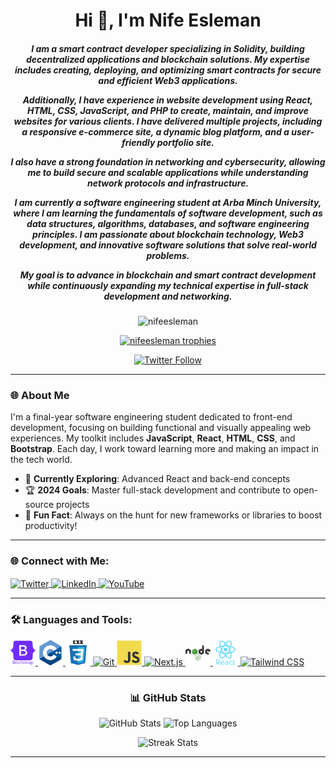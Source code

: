 <h1 align="center">Hi 👋, I'm Nife Esleman</h1>
<h5 align="center">I am a smart contract developer specializing in Solidity, building decentralized applications and blockchain solutions. My expertise includes creating, deploying, and optimizing smart contracts for secure and efficient Web3 applications.

Additionally, I have experience in website development using React, HTML, CSS, JavaScript, and PHP to create, maintain, and improve websites for various clients. I have delivered multiple projects, including a responsive e-commerce site, a dynamic blog platform, and a user-friendly portfolio site.

I also have a strong foundation in networking and cybersecurity, allowing me to build secure and scalable applications while understanding network protocols and infrastructure.

I am currently a software engineering student at Arba Minch University, where I am learning the fundamentals of software development, such as data structures, algorithms, databases, and software engineering principles. I am passionate about blockchain technology, Web3 development, and innovative software solutions that solve real-world problems.

My goal is to advance in blockchain and smart contract development while continuously expanding my technical expertise in full-stack development and networking.</h5>

<p align="center">
   <img src="https://komarev.com/ghpvc/?username=nifeesleman&label=Profile%20views&color=0e75b6&style=flat" alt="nifeesleman" />
</p>

<p align="center">
   <a href="https://github.com/ryo-ma/github-profile-trophy">
      <img src="https://github-profile-trophy.vercel.app/?username=nifeesleman&margin-w=15&margin-h=15&column=7&theme=dracula" alt="nifeesleman trophies" />
   </a>
</p>

<p align="center">
   <a href="https://twitter.com/nifeesleman" target="blank">
      <img src="https://img.shields.io/twitter/follow/nifeesleman?logo=twitter&style=for-the-badge" alt="Twitter Follow" />
   </a>
</p>

---

### 🌐 About Me
I'm a final-year software engineering student dedicated to front-end development, focusing on building functional and visually appealing web experiences. My toolkit includes **JavaScript**, **React**, **HTML**, **CSS**, and **Bootstrap**. Each day, I work toward learning more and making an impact in the tech world.

- 🌱 **Currently Exploring**: Advanced React and back-end concepts
- 🏆 **2024 Goals**: Master full-stack development and contribute to open-source projects
- 🎉 **Fun Fact**: Always on the hunt for new frameworks or libraries to boost productivity!

---

<h3 align="left">🌐 Connect with Me:</h3>
<p align="left">
   <a href="https://twitter.com/nifeesleman" target="blank">
      <img align="center" src="https://raw.githubusercontent.com/rahuldkjain/github-profile-readme-generator/master/src/images/icons/Social/twitter.svg" alt="Twitter" height="30" width="40" />
   </a>
   <a href="https://linkedin.com/in/nifeesleman" target="blank">
      <img align="center" src="https://raw.githubusercontent.com/rahuldkjain/github-profile-readme-generator/master/src/images/icons/Social/linked-in-alt.svg" alt="LinkedIn" height="30" width="40" />
   </a>
   <a href="https://www.youtube.com/c/real-software" target="blank">
      <img align="center" src="https://raw.githubusercontent.com/rahuldkjain/github-profile-readme-generator/master/src/images/icons/Social/youtube.svg" alt="YouTube" height="30" width="40" />
   </a>
</p>

---

<h3 align="left">🛠️ Languages and Tools:</h3>
<p align="left">
   <a href="https://getbootstrap.com" target="_blank" rel="noreferrer">
      <img src="https://raw.githubusercontent.com/devicons/devicon/master/icons/bootstrap/bootstrap-plain-wordmark.svg" alt="Bootstrap" width="40" height="40"/>
   </a>
   <a href="https://www.w3schools.com/cpp/" target="_blank" rel="noreferrer">
      <img src="https://raw.githubusercontent.com/devicons/devicon/master/icons/cplusplus/cplusplus-original.svg" alt="C++" width="40" height="40"/>
   </a>
   <a href="https://www.w3schools.com/css/" target="_blank" rel="noreferrer">
      <img src="https://raw.githubusercontent.com/devicons/devicon/master/icons/css3/css3-original-wordmark.svg" alt="CSS3" width="40" height="40"/>
   </a>
   <a href="https://git-scm.com/" target="_blank" rel="noreferrer">
      <img src="https://www.vectorlogo.zone/logos/git-scm/git-scm-icon.svg" alt="Git" width="40" height="40"/>
   </a>
   <a href="https://developer.mozilla.org/en-US/docs/Web/JavaScript" target="_blank" rel="noreferrer">
      <img src="https://raw.githubusercontent.com/devicons/devicon/master/icons/javascript/javascript-original.svg" alt="JavaScript" width="40" height="40"/>
   </a>
   <a href="https://nextjs.org/" target="_blank" rel="noreferrer">
      <img src="https://cdn.worldvectorlogo.com/logos/nextjs-2.svg" alt="Next.js" width="40" height="40"/>
   </a>
   <a href="https://nodejs.org" target="_blank" rel="noreferrer">
      <img src="https://raw.githubusercontent.com/devicons/devicon/master/icons/nodejs/nodejs-original-wordmark.svg" alt="Node.js" width="40" height="40"/>
   </a>
   <a href="https://reactjs.org/" target="_blank" rel="noreferrer">
      <img src="https://raw.githubusercontent.com/devicons/devicon/master/icons/react/react-original-wordmark.svg" alt="React" width="40" height="40"/>
   </a>
   <a href="https://tailwindcss.com/" target="_blank" rel="noreferrer">
      <img src="https://www.vectorlogo.zone/logos/tailwindcss/tailwindcss-icon.svg" alt="Tailwind CSS" width="40" height="40"/>
   </a>
</p>

---

<h3 align="center">📊 GitHub Stats</h3>

<div align="center">
   <p>
      <img src="https://github-readme-stats.vercel.app/api?username=nifeesleman&show_icons=true&locale=en&theme=radical" alt="GitHub Stats" height="180"/>
      <img src="https://github-readme-stats.vercel.app/api/top-langs?username=nifeesleman&show_icons=true&locale=en&layout=compact&theme=radical" alt="Top Languages" height="180"/>
   </p>
   
   <p>
      <img src="https://github-readme-streak-stats.herokuapp.com/?user=nifeesleman&theme=radical" alt="Streak Stats" height="180"/>
   </p>
</div>

---

